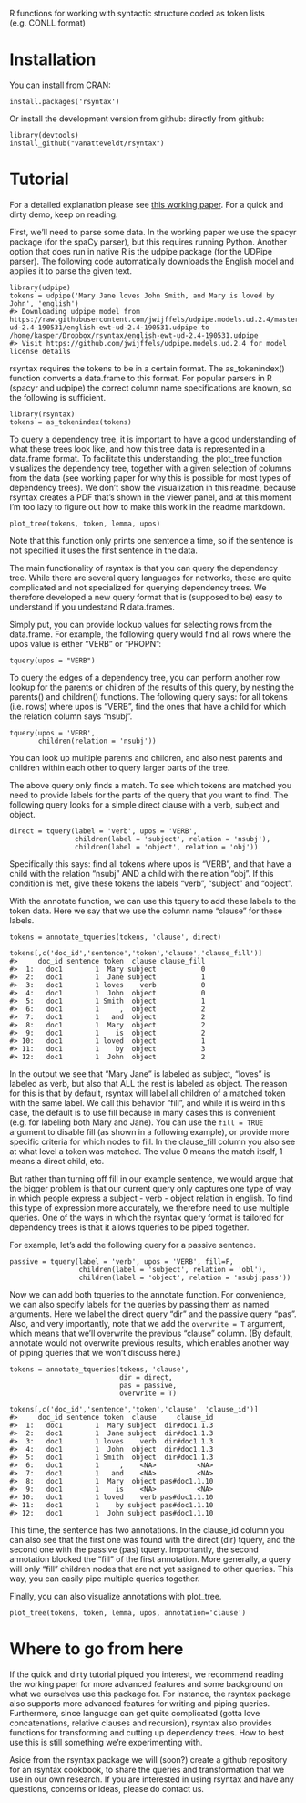 R functions for working with syntactic structure coded as token lists
(e.g. CONLL format)

Installation
============

You can install from CRAN:

    install.packages('rsyntax')

Or install the development version from github: directly from github:

    library(devtools)
    install_github("vanatteveldt/rsyntax")

Tutorial
========

For a detailed explanation please see [this working
paper](https://github.com/vanatteveldt/rsyntax/blob/master/Querying_dependency_trees.pdf).
For a quick and dirty demo, keep on reading.

First, we’ll need to parse some data. In the working paper we use the
spacyr package (for the spaCy parser), but this requires running Python.
Another option that does run in native R is the udpipe package (for the
UDPipe parser). The following code automatically downloads the English
model and applies it to parse the given text.

    library(udpipe)
    tokens = udpipe('Mary Jane loves John Smith, and Mary is loved by John', 'english')
    #> Downloading udpipe model from https://raw.githubusercontent.com/jwijffels/udpipe.models.ud.2.4/master/inst/udpipe-ud-2.4-190531/english-ewt-ud-2.4-190531.udpipe to /home/kasper/Dropbox/rsyntax/english-ewt-ud-2.4-190531.udpipe
    #> Visit https://github.com/jwijffels/udpipe.models.ud.2.4 for model license details

rsyntax requires the tokens to be in a certain format. The
as\_tokenindex() function converts a data.frame to this format. For
popular parsers in R (spacyr and udpipe) the correct column name
specifications are known, so the following is sufficient.

    library(rsyntax)
    tokens = as_tokenindex(tokens)

To query a dependency tree, it is important to have a good understanding
of what these trees look like, and how this tree data is represented in
a data.frame format. To facilitate this understanding, the plot\_tree
function visualizes the dependency tree, together with a given selection
of columns from the data (see working paper for why this is possible for
most types of dependency trees). We don’t show the visualization in this
readme, because rsyntax creates a PDF that’s shown in the viewer panel,
and at this moment I’m too lazy to figure out how to make this work in
the readme markdown.

    plot_tree(tokens, token, lemma, upos)

Note that this function only prints one sentence a time, so if the
sentence is not specified it uses the first sentence in the data.

The main functionality of rsyntax is that you can query the dependency
tree. While there are several query languages for networks, these are
quite complicated and not specialized for querying dependency trees. We
therefore developed a new query format that is (supposed to be) easy to
understand if you undestand R data.frames.

Simply put, you can provide lookup values for selecting rows from the
data.frame. For example, the following query would find all rows where
the upos value is either “VERB” or “PROPN”:

    tquery(upos = "VERB")

To query the edges of a dependency tree, you can perform another row
lookup for the parents or children of the results of this query, by
nesting the parents() and children() functions. The following query
says: for all tokens (i.e. rows) where upos is “VERB”, find the ones
that have a child for which the relation column says “nsubj”.

    tquery(upos = 'VERB', 
           children(relation = 'nsubj'))

You can look up multiple parents and children, and also nest parents and
children within each other to query larger parts of the tree.

The above query only finds a match. To see which tokens are matched you
need to provide labels for the parts of the query that you want to find.
The following query looks for a simple direct clause with a verb,
subject and object.

    direct = tquery(label = 'verb', upos = 'VERB', 
                    children(label = 'subject', relation = 'nsubj'),
                    children(label = 'object', relation = 'obj'))

Specifically this says: find all tokens where upos is “VERB”, and that
have a child with the relation “nsubj” AND a child with the relation
“obj”. If this condition is met, give these tokens the labels “verb”,
“subject” and “object”.

With the annotate function, we can use this tquery to add these labels
to the token data. Here we say that we use the column name “clause” for
these labels.

    tokens = annotate_tqueries(tokens, 'clause', direct)

    tokens[,c('doc_id','sentence','token','clause','clause_fill')]
    #>     doc_id sentence token  clause clause_fill
    #>  1:   doc1        1  Mary subject           0
    #>  2:   doc1        1  Jane subject           1
    #>  3:   doc1        1 loves    verb           0
    #>  4:   doc1        1  John  object           0
    #>  5:   doc1        1 Smith  object           1
    #>  6:   doc1        1     ,  object           2
    #>  7:   doc1        1   and  object           2
    #>  8:   doc1        1  Mary  object           2
    #>  9:   doc1        1    is  object           2
    #> 10:   doc1        1 loved  object           1
    #> 11:   doc1        1    by  object           3
    #> 12:   doc1        1  John  object           2

In the output we see that “Mary Jane” is labeled as subject, “loves” is
labeled as verb, but also that ALL the rest is labeled as object. The
reason for this is that by default, rsyntax will label all children of a
matched token with the same label. We call this behavior “fill”, and
while it is weird in this case, the default is to use fill because in
many cases this is convenient (e.g. for labeling both Mary and Jane).
You can use the `fill = TRUE` argument to disable fill (as shown in a
following example), or provide more specific criteria for which nodes to
fill. In the clause\_fill column you also see at what level a token was
matched. The value 0 means the match itself, 1 means a direct child,
etc.

But rather than turning off fill in our example sentence, we would argue
that the bigger problem is that our current query only captures one type
of way in which people express a subject - verb - object relation in
english. To find this type of expression more accurately, we therefore
need to use multiple queries. One of the ways in which the rsyntax query
format is tailored for dependency trees is that it allows tqueries to be
piped together.

For example, let’s add the following query for a passive sentence.

    passive = tquery(label = 'verb', upos = 'VERB', fill=F,
                     children(label = 'subject', relation = 'obl'),
                     children(label = 'object', relation = 'nsubj:pass'))

Now we can add both tqueries to the annotate function. For convenience,
we can also specify labels for the queries by passing them as named
arguments. Here we label the direct query “dir” and the passive query
“pas”. Also, and very importantly, note that we add the `overwrite = T`
argument, which means that we’ll overwrite the previous “clause” column.
(By default, annotate would not overwrite previous results, which
enables another way of piping queries that we won’t discuss here.)

    tokens = annotate_tqueries(tokens, 'clause', 
                               dir = direct, 
                               pas = passive, 
                               overwrite = T)

    tokens[,c('doc_id','sentence','token','clause', 'clause_id')]
    #>     doc_id sentence token  clause     clause_id
    #>  1:   doc1        1  Mary subject  dir#doc1.1.3
    #>  2:   doc1        1  Jane subject  dir#doc1.1.3
    #>  3:   doc1        1 loves    verb  dir#doc1.1.3
    #>  4:   doc1        1  John  object  dir#doc1.1.3
    #>  5:   doc1        1 Smith  object  dir#doc1.1.3
    #>  6:   doc1        1     ,    <NA>          <NA>
    #>  7:   doc1        1   and    <NA>          <NA>
    #>  8:   doc1        1  Mary  object pas#doc1.1.10
    #>  9:   doc1        1    is    <NA>          <NA>
    #> 10:   doc1        1 loved    verb pas#doc1.1.10
    #> 11:   doc1        1    by subject pas#doc1.1.10
    #> 12:   doc1        1  John subject pas#doc1.1.10

This time, the sentence has two annotations. In the clause\_id column
you can also see that the first one was found with the direct (dir)
tquery, and the second one with the passive (pas) tquery. Importantly,
the second annotation blocked the “fill” of the first annotation. More
generally, a query will only “fill” children nodes that are not yet
assigned to other queries. This way, you can easily pipe multiple
queries together.

Finally, you can also visualize annotations with plot\_tree.

    plot_tree(tokens, token, lemma, upos, annotation='clause')

Where to go from here
=====================

If the quick and dirty tutorial piqued you interest, we recommend
reading the working paper for more advanced features and some background
on what we ourselves use this package for. For instance, the rsyntax
package also supports more advanced features for writing and piping
queries. Furthermore, since language can get quite complicated (gotta
love concatenations, relative clauses and recursion), rsyntax also
provides functions for transforming and cutting up dependency trees. How
to best use this is still something we’re experimenting with.

Aside from the rsyntax package we will (soon?) create a github
repository for an rsyntax cookbook, to share the queries and
transformation that we use in our own research. If you are interested in
using rsyntax and have any questions, concerns or ideas, please do
contact us.
